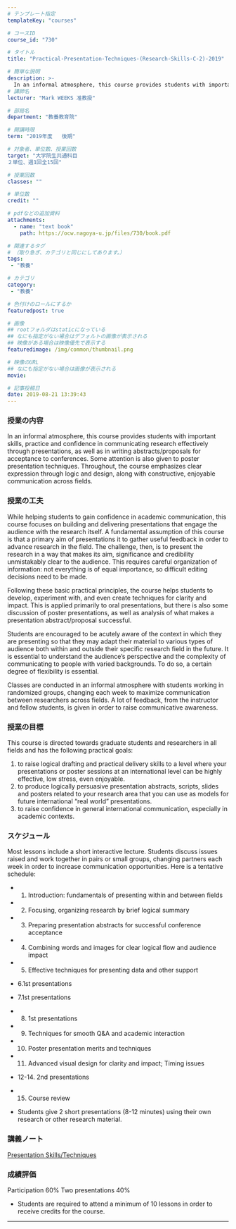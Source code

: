 ```yaml
---
# テンプレート指定
templateKey: "courses"

# コースID
course_id: "730"

# タイトル
title: "Practical-Presentation-Techniques-(Research-Skills-C-2)-2019"

# 簡単な説明
description: >-
  In an informal atmosphere, this course provides students with important skills, practice and confidence in communicating research effectively through presentations, as well as in writing abstracts/pro ....
# 講師名
lecturer: "Mark WEEKS 准教授"

# 部局名
department: "教養教育院"

# 開講時限
term: "2019年度	後期"

# 対象者、単位数、授業回数
target: "大学院生共通科目
２単位、週1回全15回"

# 授業回数
classes: ""

# 単位数
credit: ""

# pdfなどの追加資料
attachments:
  - name: "text book" 
    path: https://ocw.nagoya-u.jp/files/730/book.pdf

# 関連するタグ
# （取り急ぎ、カテゴリと同じにしてあります。）
tags:
 - "教養"

# カテゴリ
category:
 - "教養"

# 色付けのロールにするか
featuredpost: true

# 画像
## rootフォルダはstaticになっている
## なにも指定がない場合はデフォルトの画像が表示される
## 映像がある場合は映像優先で表示する
featuredimage: /img/common/thumbnail.png

# 映像のURL
## なにも指定がない場合は画像が表示される
movie: 

# 記事投稿日
date: 2019-08-21 13:39:43
---
```


### 授業の内容

In an informal atmosphere, this course provides students with important skills, practice and confidence in communicating research effectively through presentations, as well as in writing abstracts/proposals for acceptance to conferences. Some attention is also given to poster presentation techniques. Throughout, the course emphasizes clear expression through logic and design, along with constructive, enjoyable communication across fields.




### 授業の工夫

While helping students to gain confidence in academic communication, this course focuses on building and delivering presentations that engage the audience with the research itself. A fundamental assumption of this course is that a primary aim of presentations it to gather useful feedback in order to advance research in the field. The challenge, then, is to present the research in a way that makes its aim, significance and credibility unmistakably clear to the audience. This requires careful organization of information: not everything is of equal importance, so difficult editing decisions need to be made.

Following these basic practical principles, the course helps students to develop, experiment with, and even create techniques for clarity and impact. This is applied primarily to oral presentations, but there is also some discussion of poster presentations, as well as analysis of what makes a presentation abstract/proposal successful.

Students are encouraged to be acutely aware of the context in which they are presenting so that they may adapt their material to various types of audience both within and outside their specific research field in the future. It is essential to understand the audience’s perspective and the complexity of communicating to people with varied backgrounds. To do so, a certain degree of flexibility is essential.

Classes are conducted in an informal atmosphere with students working in randomized groups, changing each week to maximize communication between researchers across fields. A lot of feedback, from the instructor and fellow students, is given in order to raise communicative awareness.





### 授業の目標
This course is directed towards graduate students and researchers in all fields and has the following practical goals:

1. to raise logical drafting and practical delivery skills to a level where your presentations or poster sessions at an international level can be highly effective, low stress, even enjoyable.
2. to produce logically persuasive presentation abstracts, scripts, slides and posters related to your research area that you can use as models for future international “real world” presentations.
3. to raise confidence in general international communication, especially in academic contexts.




### スケジュール

Most lessons include a short interactive lecture. Students discuss issues raised and work together in pairs or small groups, changing partners each week in order to increase communication opportunities. Here is a tentative schedule:

* 1. Introduction: fundamentals of presenting within and between fields
* 2. Focusing, organizing research by brief logical summary
* 3. Preparing presentation abstracts for successful conference acceptance
* 4. Combining words and images for clear logical flow and audience impact
* 5. Effective techniques for presenting data and other support
* 6.1st presentations
* 7.1st presentations
* 8. 1st presentations
* 9. Techniques for smooth Q&A and academic interaction
* 10. Poster presentation merits and techniques
* 11. Advanced visual design for clarity and impact; Timing issues
* 12-14. 2nd presentations
* 15. Course review

* Students give 2 short presentations (8-12 minutes) using their own research or other research material.



### 講義ノート

[Presentation Skills/Techniques](https://ocw.nagoya-u.jp/files/730/book.pdf) 






### 成績評価

Participation 60%
Two presentations 40%
* Students are required to attend a minimum of 10 lessons in order to receive credits for the course.



-----